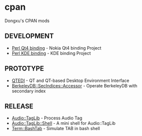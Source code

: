 cpan
====

Dongxu's CPAN mods

## DEVELOPMENT

* [Perl Qt4 binding](http://wiki.github.com/dxma/cpan/perl-qt4-binding) - Nokia Qt4 binding Project
* [Perl KDE binding](http://wiki.github.com/dxma/cpan/perl-kde-bindings) - KDE binding Project

## PROTOTYPE

* [QTEDI](http://wiki.github.com/dxma/cpan/qt-and-qt-based-desktop-environment-interface) - QT and QT-based Desktop Environment Interface
* [BerkeleyDB::SecIndices::Accessor](http://search.cpan.org/perldoc?BerkeleyDB::SecIndices::Accessor) - Operate BerkeleyDB with secondary index

## RELEASE

* [Audio::TagLib](http://search.cpan.org/perldoc?Audio::TagLib) - Process Audio Tag
* [Audio::TagLib::Shell](http://search.cpan.org/perldoc?Audio::TagLib::Shell) - A mini shell for Audio::TagLib
* [Term::BashTab](http://search.cpan.org/perldoc?Term::BashTab) - Simulate TAB in bash shell
